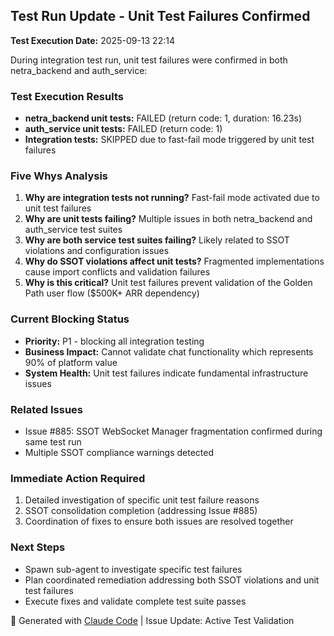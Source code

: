 ## Test Run Update - Unit Test Failures Confirmed

**Test Execution Date:** 2025-09-13 22:14

During integration test run, unit test failures were confirmed in both netra_backend and auth_service:

### Test Execution Results
- **netra_backend unit tests:** FAILED (return code: 1, duration: 16.23s)
- **auth_service unit tests:** FAILED (return code: 1)
- **Integration tests:** SKIPPED due to fast-fail mode triggered by unit test failures

### Five Whys Analysis
1. **Why are integration tests not running?** Fast-fail mode activated due to unit test failures
2. **Why are unit tests failing?** Multiple issues in both netra_backend and auth_service test suites
3. **Why are both service test suites failing?** Likely related to SSOT violations and configuration issues
4. **Why do SSOT violations affect unit tests?** Fragmented implementations cause import conflicts and validation failures
5. **Why is this critical?** Unit test failures prevent validation of the Golden Path user flow ($500K+ ARR dependency)

### Current Blocking Status
- **Priority:** P1 - blocking all integration testing
- **Business Impact:** Cannot validate chat functionality which represents 90% of platform value
- **System Health:** Unit test failures indicate fundamental infrastructure issues

### Related Issues
- Issue #885: SSOT WebSocket Manager fragmentation confirmed during same test run
- Multiple SSOT compliance warnings detected

### Immediate Action Required
1. Detailed investigation of specific unit test failure reasons
2. SSOT consolidation completion (addressing Issue #885)
3. Coordination of fixes to ensure both issues are resolved together

### Next Steps
- Spawn sub-agent to investigate specific test failures
- Plan coordinated remediation addressing both SSOT violations and unit test failures
- Execute fixes and validate complete test suite passes

🤖 Generated with [Claude Code](https://claude.ai/code) | Issue Update: Active Test Validation